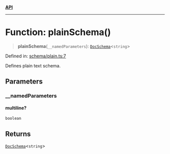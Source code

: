 [**API**](../API.md)

***

# Function: plainSchema()

> **plainSchema**(`__namedParameters`): [`DocSchema`](../interfaces/DocSchema.md)\<`string`\>

Defined in: [schema/plain.ts:7](https://github.com/inokawa/edix/blob/48ffe0d01c66f9540b747e27424142d5598f2bec/src/schema/plain.ts#L7)

Defines plain text schema.

## Parameters

### \_\_namedParameters

#### multiline?

`boolean`

## Returns

[`DocSchema`](../interfaces/DocSchema.md)\<`string`\>
